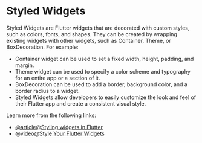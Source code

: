 # Styled Widgets

Styled Widgets are Flutter widgets that are decorated with custom styles, such as colors, fonts, and shapes. They can be created by wrapping existing widgets with other widgets, such as Container, Theme, or BoxDecoration. For example:

- Container widget can be used to set a fixed width, height, padding, and margin.
- Theme widget can be used to specify a color scheme and typography for an entire app or a section of it.
- BoxDecoration can be used to add a border, background color, and a border radius to a widget.
- Styled Widgets allow developers to easily customize the look and feel of their Flutter app and create a consistent visual style.

Learn more from the following links:

- [@article@Styling widgets in Flutter](https://docs.flutter.dev/development/ui/widgets/styling)
- [@video@Style Your Flutter Widgets](https://www.youtube.com/watch?v=kcq8AbVyMbk)
